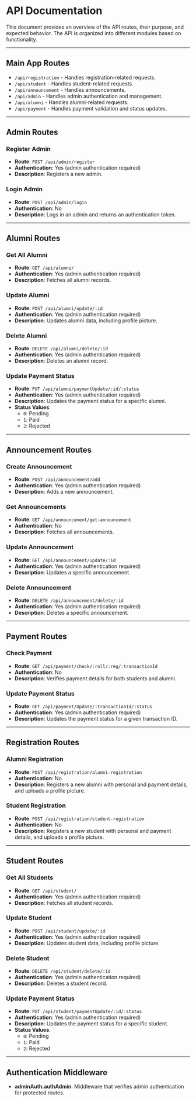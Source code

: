 # API Documentation

This document provides an overview of the API routes, their purpose, and expected behavior. The API is organized into different modules based on functionality.

---

## **Main App Routes**
- `/api/registration` - Handles registration-related requests.
- `/api/student` - Handles student-related requests.
- `/api/announcement` - Handles announcements.
- `/api/admin` - Handles admin authentication and management.
- `/api/alumni` - Handles alumni-related requests.
- `/api/payment` - Handles payment validation and status updates.

---

## **Admin Routes**
### **Register Admin**
- **Route**: `POST /api/admin/register`
- **Authentication**: Yes (admin authentication required)
- **Description**: Registers a new admin.

### **Login Admin**
- **Route**: `POST /api/admin/login`
- **Authentication**: No
- **Description**: Logs in an admin and returns an authentication token.

---

## **Alumni Routes**
### **Get All Alumni**
- **Route**: `GET /api/alumni/`
- **Authentication**: Yes (admin authentication required)
- **Description**: Fetches all alumni records.

### **Update Alumni**
- **Route**: `POST /api/alumni/update/:id`
- **Authentication**: Yes (admin authentication required)
- **Description**: Updates alumni data, including profile picture.

### **Delete Alumni**
- **Route**: `DELETE /api/alumni/delete/:id`
- **Authentication**: Yes (admin authentication required)
- **Description**: Deletes an alumni record.

### **Update Payment Status**
- **Route**: `PUT /api/alumni/paymentUpdate/:id/:status`
- **Authentication**: Yes (admin authentication required)
- **Description**: Updates the payment status for a specific alumni.
- **Status Values**:
  - `0`: Pending
  - `1`: Paid
  - `2`: Rejected

---

## **Announcement Routes**
### **Create Announcement**
- **Route**: `POST /api/announcement/add`
- **Authentication**: Yes (admin authentication required)
- **Description**: Adds a new announcement.

### **Get Announcements**
- **Route**: `GET /api/announcement/get-announcement`
- **Authentication**: No
- **Description**: Fetches all announcements.

### **Update Announcement**
- **Route**: `GET /api/announcement/update/:id`
- **Authentication**: Yes (admin authentication required)
- **Description**: Updates a specific announcement.

### **Delete Announcement**
- **Route**: `DELETE /api/announcement/delete/:id`
- **Authentication**: Yes (admin authentication required)
- **Description**: Deletes a specific announcement.

---

## **Payment Routes**
### **Check Payment**
- **Route**: `GET /api/payment/check/:roll/:reg/:transactionId`
- **Authentication**: No
- **Description**: Verifies payment details for both students and alumni.

### **Update Payment Status**
- **Route**: `GET /api/payment/Update/:transactionId/:status`
- **Authentication**: Yes (admin authentication required)
- **Description**: Updates the payment status for a given transaction ID.

---

## **Registration Routes**
### **Alumni Registration**
- **Route**: `POST /api/registration/alumni-registration`
- **Authentication**: No
- **Description**: Registers a new alumni with personal and payment details, and uploads a profile picture.

### **Student Registration**
- **Route**: `POST /api/registration/student-registration`
- **Authentication**: No
- **Description**: Registers a new student with personal and payment details, and uploads a profile picture.

---

## **Student Routes**
### **Get All Students**
- **Route**: `GET /api/student/`
- **Authentication**: Yes (admin authentication required)
- **Description**: Fetches all student records.

### **Update Student**
- **Route**: `POST /api/student/update/:id`
- **Authentication**: Yes (admin authentication required)
- **Description**: Updates student data, including profile picture.

### **Delete Student**
- **Route**: `DELETE /api/student/delete/:id`
- **Authentication**: Yes (admin authentication required)
- **Description**: Deletes a student record.

### **Update Payment Status**
- **Route**: `PUT /api/student/paymentUpdate/:id/:status`
- **Authentication**: Yes (admin authentication required)
- **Description**: Updates the payment status for a specific student.
- **Status Values**:
  - `0`: Pending
  - `1`: Paid
  - `2`: Rejected

---

## **Authentication Middleware**
- **adminAuth.authAdmin**: Middleware that verifies admin authentication for protected routes.

